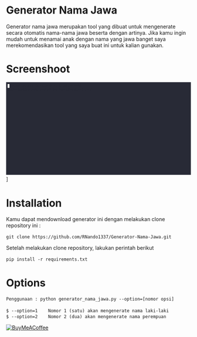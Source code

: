 # Generator Nama Jawa
Generator nama jawa merupakan tool yang dibuat untuk mengenerate secara otomatis nama-nama jawa beserta dengan artinya. Jika kamu ingin mudah untuk menamai anak dengan nama yang jawa banget saya merekomendasikan tool yang saya buat ini untuk kalian gunakan.

# Screenshoot
[![asciicast](https://raw.githubusercontent.com/RNando1337/Generator-Nama-Jawa/main/demo.gif)](https://asciinema.org/a/lAUJIs1hvWErMWTj7shXDXt0G)]

# Installation
Kamu dapat mendownload generator ini dengan melakukan clone repository ini :

    git clone https://github.com/RNando1337/Generator-Nama-Jawa.git

Setelah melakukan clone repository, lakukan perintah berikut

    pip install -r requirements.txt

# Options
    Penggunaan : python generator_nama_jawa.py --option=[nomor opsi]

    $ --option=1    Nomor 1 (satu) akan mengenerate nama laki-laki
    $ --option=2    Nomor 2 (dua) akan mengenerate nama perempuan


[![BuyMeACoffee](https://img.shields.io/badge/Buy%20Me%20a%20Coffee-ffdd00?style=for-the-badge&logo=buy-me-a-coffee&logoColor=black)](https://bmc.link/RNando)
